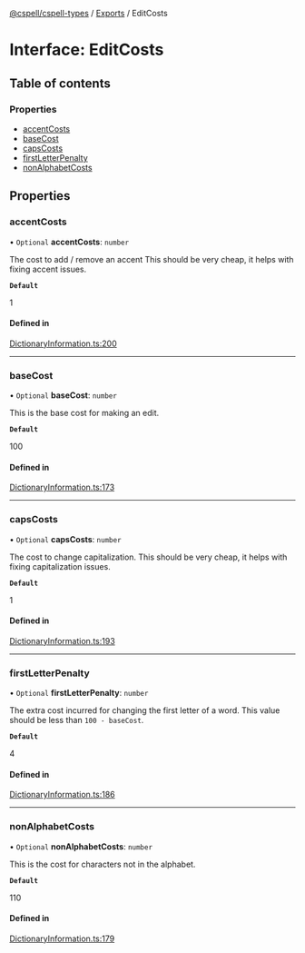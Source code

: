 [@cspell/cspell-types](../README.md) / [Exports](../modules.md) / EditCosts

# Interface: EditCosts

## Table of contents

### Properties

- [accentCosts](EditCosts.md#accentcosts)
- [baseCost](EditCosts.md#basecost)
- [capsCosts](EditCosts.md#capscosts)
- [firstLetterPenalty](EditCosts.md#firstletterpenalty)
- [nonAlphabetCosts](EditCosts.md#nonalphabetcosts)

## Properties

### accentCosts

• `Optional` **accentCosts**: `number`

The cost to add / remove an accent
This should be very cheap, it helps with fixing accent issues.

**`Default`**

1

#### Defined in

[DictionaryInformation.ts:200](https://github.com/streetsidesoftware/cspell/blob/5bd8203/packages/cspell-types/src/DictionaryInformation.ts#L200)

___

### baseCost

• `Optional` **baseCost**: `number`

This is the base cost for making an edit.

**`Default`**

100

#### Defined in

[DictionaryInformation.ts:173](https://github.com/streetsidesoftware/cspell/blob/5bd8203/packages/cspell-types/src/DictionaryInformation.ts#L173)

___

### capsCosts

• `Optional` **capsCosts**: `number`

The cost to change capitalization.
This should be very cheap, it helps with fixing capitalization issues.

**`Default`**

1

#### Defined in

[DictionaryInformation.ts:193](https://github.com/streetsidesoftware/cspell/blob/5bd8203/packages/cspell-types/src/DictionaryInformation.ts#L193)

___

### firstLetterPenalty

• `Optional` **firstLetterPenalty**: `number`

The extra cost incurred for changing the first letter of a word.
This value should be less than `100 - baseCost`.

**`Default`**

4

#### Defined in

[DictionaryInformation.ts:186](https://github.com/streetsidesoftware/cspell/blob/5bd8203/packages/cspell-types/src/DictionaryInformation.ts#L186)

___

### nonAlphabetCosts

• `Optional` **nonAlphabetCosts**: `number`

This is the cost for characters not in the alphabet.

**`Default`**

110

#### Defined in

[DictionaryInformation.ts:179](https://github.com/streetsidesoftware/cspell/blob/5bd8203/packages/cspell-types/src/DictionaryInformation.ts#L179)
